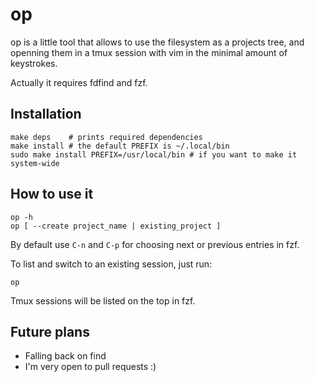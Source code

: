 # op

op is a little tool that allows to use the filesystem as a projects tree, and
openning them in a tmux session with vim in the minimal amount of keystrokes.

Actually it requires fdfind and fzf.

## Installation

```
make deps    # prints required dependencies
make install # the default PREFIX is ~/.local/bin
sudo make install PREFIX=/usr/local/bin # if you want to make it system-wide
```

## How to use it

```
op -h
op [ --create project_name | existing_project ]
```

By default use `C-n` and `C-p` for choosing next or previous entries in fzf.

To list and switch to an existing session, just run:

```
op
```

Tmux sessions will be listed on the top in fzf.


## Future plans

- Falling back on find
- I'm very open to pull requests :)
